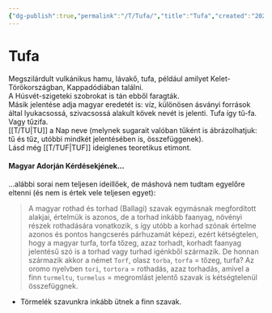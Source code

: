 ```yaml
---
{"dg-publish":true,"permalink":"/T/Tufa/","title":"Tufa","created":"2023-10-13T05:45","updated":"2024-01-03T03:10"}
---
```



# Tufa

Megszilárdult vulkánikus hamu, lávakő, tufa, például amilyet Kelet-Törökországban, Kappadódiában találni.  
A Húsvét-szigeteki szobrokat is tán ebből faragták.  
Másik jelentése adja magyar eredetét is: víz, különösen ásványi források által lyukacsossá, szivacsossá alakult kövek nevét is jelenti. Tufa így tű-fa. Vagy tűzifa.  
[[T/TU\|TU]] a Nap neve (melynek sugarait valóban tűként is ábrázolhatjuk: tű és tűz, utóbbi mindkét jelentésében is, összefüggenek).  
Lásd még [[T/TUF\|TUF]] ideiglenes teoretikus etimont.  

#### Magyar Adorján Kérdésekjének...

...alábbi sorai nem teljesen ideillőek, de máshová nem tudtam egyelőre eltenni (és nem is értek vele teljesen egyet):  
> A magyar rothad és torhad (Ballagi) szavak egymásnak megfordított alakjai, értelmük is azonos, de a torhad inkább faanyag, növényi részek rothadására vonatkozik, s így utóbb a korhad szónak értelme azonos és pontos hangcserés párhuzamát képezi, ezért kétségtelen, hogy a magyar turfa, torfa tőzeg, azaz torhadt, korhadt faanyag jelentésű szó is a torhad vagy turhad igénkből származik. De honnan származik akkor a német `Torf`, olasz `torba`, `torfa` = tőzeg, turfa? Az oromo nyelvben `tori`, `tortora` = rothadás, azaz torhadás, amivel a finn `turmeltu`, `turmelus` = megromlást jelentő szavak is kétségtelenül összefüggnek.  
- Törmelék szavunkra inkább ütnek a finn szavak.  